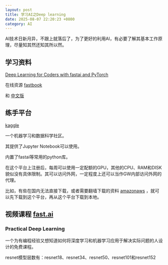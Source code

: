 ```yaml
---
layout: post
title: 学习AI之Deep learning
date: 2025-08-07 22:20:23 +0800
category: AI
---
```


AI技术日新月异，不跟上就落后了，为了更好的利用AI，有必要了解其基本工作原理，尽量知其然还知其所以然。

## 学习资料

[Deep Learning for Coders with fastai and PyTorch](https://www.amazon.com/Deep-Learning-Coders-fastai-PyTorch/dp/1492045527)

在线资源 [fastbook](https://github.com/fastai/fastbook)

和 [中文版](https://github.com/fastai/fastbook/tree/master/translations/cn)

## 练手平台 

[kaggle](https://www.kaggle.com/) 

一个机器学习和数据科学社区。

其提供了Jupyter Notebook可以使用。

内置了fastai等常用的python库。

在这个平台上注册后，每周可以使用一定配额的GPU，其他的CPU、RAM和DISK貌似没有具体限制。其可以访问外网，一定程度上还可以当作GW内部访问外网的代理。

比如，有些在国内无法直接下载，或者需要翻墙下载的资料  [amazonaws](https://s3.amazonaws.com/fast-ai-imageclas/oxford-iiit-pet.tgz)  ，就可以先下载到这个平台，再从这个平台下载到本地。
## 视频课程 [fast.ai](https://course.fast.ai/)
### Practical Deep Learning

一个为有编程经验又想知道如何将深度学习和机器学习应用于解决实际问题的人设计的免费课程。


resnet模型层数有：resnet18、resnet34、resnet50、resnet101和resnet152